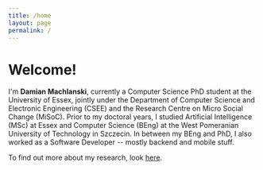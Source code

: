```yaml
---
title: /home
layout: page
permalink: /
---
```


# Welcome!
I'm **Damian Machlanski**, currently a Computer Science PhD student at the University of Essex, jointly under the Department of Computer Science and Electronic Engineering (CSEE) and the Research Centre on Micro Social Change (MiSoC). Prior to my doctoral years, I studied Artificial Intelligence (MSc) at Essex and Computer Science (BEng) at the West Pomeranian University of Technology in Szczecin. In between my BEng and PhD, I also worked as a Software Developer -- mostly backend and mobile stuff.

To find out more about my research, look [here](research.md).